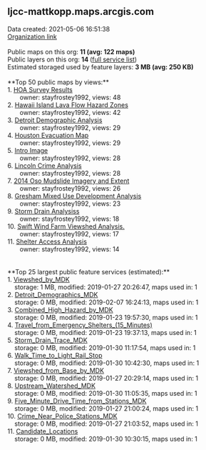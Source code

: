 <h2>ljcc-mattkopp.maps.arcgis.com</h2> Data created: 2021-05-06 16:51:38 <br /><a target='new' href='https://ljcc-mattkopp.maps.arcgis.com'>Organization link</a><br /><br />Public maps on this org: <b>11 (avg: 122 maps)</b><br />Public layers on this org: <b>14 </b>(<a target='new' href='https://services.arcgis.com/IiIzhatDCsRaW1c8/ArcGIS/rest/services'>full service list</a>)<br />Estimated storaged used by feature layers: <b>3 MB (avg: 250 KB)</b><br /><br />**Top 50 public maps by views:**<br />  1. <a target='new' href='https://www.arcgis.com/home/item.html?id=733aa170ef954b83a15e301a5a7588cf'>HOA Survey Results</a> <br />  &nbsp;&nbsp;&nbsp;&nbsp; &nbsp;&nbsp;owner: stayfrostey1992, views: 48<br />  2. <a target='new' href='https://www.arcgis.com/home/item.html?id=9ff6e00372764b3ba4266ade1c6b7ab9'>Hawaii Island Lava Flow Hazard Zones</a> <br />  &nbsp;&nbsp;&nbsp;&nbsp; &nbsp;&nbsp;owner: stayfrostey1992, views: 42<br />  3. <a target='new' href='https://www.arcgis.com/home/item.html?id=c173b007c52c4024908f20959228b03d'>Detroit Demographic Analysis</a> <br />  &nbsp;&nbsp;&nbsp;&nbsp; &nbsp;&nbsp;owner: stayfrostey1992, views: 29<br />  4. <a target='new' href='https://www.arcgis.com/home/item.html?id=cca4fdbb333240fa88926e6168c02e54'>Houston Evacuation Map</a> <br />  &nbsp;&nbsp;&nbsp;&nbsp; &nbsp;&nbsp;owner: stayfrostey1992, views: 29<br />  5. <a target='new' href='https://www.arcgis.com/home/item.html?id=6ceca5638cca4d47a176ebb165173732'>Intro Image</a> <br />  &nbsp;&nbsp;&nbsp;&nbsp; &nbsp;&nbsp;owner: stayfrostey1992, views: 28<br />  6. <a target='new' href='https://www.arcgis.com/home/item.html?id=876e461a598b421aad15e637e6f29a40'>Lincoln Crime Analysis</a> <br />  &nbsp;&nbsp;&nbsp;&nbsp; &nbsp;&nbsp;owner: stayfrostey1992, views: 28<br />  7. <a target='new' href='https://www.arcgis.com/home/item.html?id=9382e023eb72451b8664ca1201d6c1fd'>2014 Oso Mudslide Imagery and Extent</a> <br />  &nbsp;&nbsp;&nbsp;&nbsp; &nbsp;&nbsp;owner: stayfrostey1992, views: 26<br />  8. <a target='new' href='https://www.arcgis.com/home/item.html?id=12af3fa6b87a4d8fbd66ae2f5a715ee4'>Gresham Mixed Use Development Analysis</a> <br />  &nbsp;&nbsp;&nbsp;&nbsp; &nbsp;&nbsp;owner: stayfrostey1992, views: 23<br />  9. <a target='new' href='https://www.arcgis.com/home/item.html?id=296405c9b06744768cf892203414e0ba'>Storm Drain Analysiss</a> <br />  &nbsp;&nbsp;&nbsp;&nbsp; &nbsp;&nbsp;owner: stayfrostey1992, views: 18<br />  10. <a target='new' href='https://www.arcgis.com/home/item.html?id=70cac23417eb48f2865505d439ebbf3e'>Swift Wind Farm Viewshed Analysis.</a> <br />  &nbsp;&nbsp;&nbsp;&nbsp; &nbsp;&nbsp;owner: stayfrostey1992, views: 17<br />  11. <a target='new' href='https://www.arcgis.com/home/item.html?id=9e5b20d2edeb4e0bbc2a249c166d34ff'>Shelter Access Analysis</a> <br />  &nbsp;&nbsp;&nbsp;&nbsp; &nbsp;&nbsp;owner: stayfrostey1992, views: 14<br /><br /><br />**Top 25 largest public feature services (estimated):**<br /> 1. <a target='new' href='https://www.arcgis.com/home/item.html?id=3f311682dad54a86b342c0cb5bd6faea'>Viewshed_by_MDK</a><br /> &nbsp;&nbsp;&nbsp;&nbsp;storage: 1 MB, modified: 2019-01-27 20:26:47, maps used in: 1<br /> 2. <a target='new' href='https://www.arcgis.com/home/item.html?id=da72eb2f9c0b41f19aeb8cd9e2570eeb'>Detroit_Demographics_MDK</a><br /> &nbsp;&nbsp;&nbsp;&nbsp;storage: 0 MB, modified: 2019-02-07 16:24:13, maps used in: 1<br /> 3. <a target='new' href='https://www.arcgis.com/home/item.html?id=570b41601bc5486facfcf9a0aeccfbea'>Combined_High_Hazard_by_MDK</a><br /> &nbsp;&nbsp;&nbsp;&nbsp;storage: 0 MB, modified: 2019-01-23 19:57:30, maps used in: 1<br /> 4. <a target='new' href='https://www.arcgis.com/home/item.html?id=1b8ca46b01a84c58a19877bcb214a72c'>Travel_from_Emergency_Shelters_(15_Minutes)</a><br /> &nbsp;&nbsp;&nbsp;&nbsp;storage: 0 MB, modified: 2019-01-23 19:37:13, maps used in: 1<br /> 5. <a target='new' href='https://www.arcgis.com/home/item.html?id=6ab37b6ef5744adc9103df4ff91edf47'>Storm_Drain_Trace_MDK</a><br /> &nbsp;&nbsp;&nbsp;&nbsp;storage: 0 MB, modified: 2019-01-30 11:17:54, maps used in: 1<br /> 6. <a target='new' href='https://www.arcgis.com/home/item.html?id=c4436d225cdf4efc89dd0a1fa607b36f'>Walk_Time_to_Light_Rail_Stop</a><br /> &nbsp;&nbsp;&nbsp;&nbsp;storage: 0 MB, modified: 2019-01-30 10:42:30, maps used in: 1<br /> 7. <a target='new' href='https://www.arcgis.com/home/item.html?id=95d558adca82498ba7a291058cac11a8'>Viewshed_from_Base_by_MDK</a><br /> &nbsp;&nbsp;&nbsp;&nbsp;storage: 0 MB, modified: 2019-01-27 20:29:14, maps used in: 1<br /> 8. <a target='new' href='https://www.arcgis.com/home/item.html?id=7e8bd34cbd8c411e8cd3746029d5e3e1'>Upstream_Watershed_MDK</a><br /> &nbsp;&nbsp;&nbsp;&nbsp;storage: 0 MB, modified: 2019-01-30 11:05:35, maps used in: 1<br /> 9. <a target='new' href='https://www.arcgis.com/home/item.html?id=e23a862637ed4f61bb711748dcc2fc3e'>Five_Minute_Drive_Time_from_Stations_MDK</a><br /> &nbsp;&nbsp;&nbsp;&nbsp;storage: 0 MB, modified: 2019-01-27 21:00:24, maps used in: 1<br /> 10. <a target='new' href='https://www.arcgis.com/home/item.html?id=34cdf7bcf8bc4f779dc5e787ae1012ad'>Crime_Near_Police_Stations_MDK</a><br /> &nbsp;&nbsp;&nbsp;&nbsp;storage: 0 MB, modified: 2019-01-27 21:03:52, maps used in: 1<br /> 11. <a target='new' href='https://www.arcgis.com/home/item.html?id=12ad961fc845460c918e00304af900a8'>Candidate_Locations</a><br /> &nbsp;&nbsp;&nbsp;&nbsp;storage: 0 MB, modified: 2019-01-30 10:30:15, maps used in: 1<br />